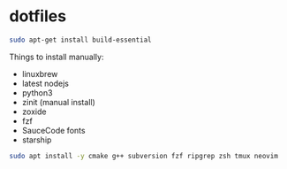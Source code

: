 # dotfiles

```bash
sudo apt-get install build-essential
```

Things to install manually:

- linuxbrew
- latest nodejs
- python3
- zinit (manual install)
- zoxide
- fzf
- SauceCode fonts
- starship

```bash
sudo apt install -y cmake g++ subversion fzf ripgrep zsh tmux neovim
```
